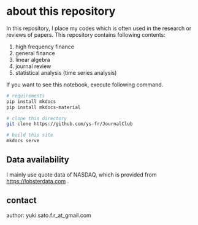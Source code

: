 # about this repository

In this repository, I place my codes which is often used in the research or reviews of papers. This repository contains following contents:

1. high frequency finance
2. general finance
3. linear algebra
4. journal review
5. statistical analysis (time series analysis)

If you want to see this notebook, execute following command.

```bash
# requirements
pip install mkdocs
pip install mkdocs-material

# clone this directory
git clone https://github.com/ys-fr/JournalClub

# build this site
mkdocs serve
```

## Data availability
I mainly use quote data of NASDAQ, which is provided from https://lobsterdata.com . 

## 

## contact
author: yuki.sato.f.r_at_gmail.com